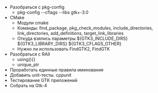- Разобраться с pkg-config 
    - pkg-config --cflags --libs gtk+-3.0
- CMake 
    - Модули cmake
    - Команды: find_package, pkg_check_modules, include_directories, link_directories, add_definitions, target_link_libraries
    - Откуда взялись параметры ${GTK3_INCLUDE_DIRS} ${GTK3_LIBRARY_DIRS} ${GTK3_CFLAGS_OTHER}
    - Нужно ли использовать FindGTK2, FindGTK
- Разобраться с RAII
  - using(){}
  - unique_ptr
- Проработать единные правила именования
- Добавить unit-тесты. cppunit
- Тестирование GTK приложений
- Собрать на Gtk-4
